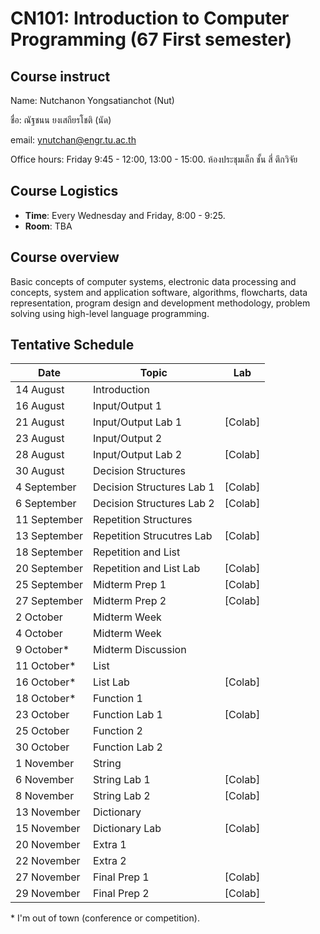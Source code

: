 # CN101: Introduction to Computer Programming (67 First semester)

## Course instruct

Name: Nutchanon Yongsatianchot (Nut)

ชื่อ: ณัฐชนน ยงเสถียรโชติ (นัด)

email: ynutchan@engr.tu.ac.th

Office hours: Friday 9:45 - 12:00, 13:00 - 15:00. ห้องประชุมเล็ก ชั้น สี่ ตึกวิจัย

## Course Logistics

- **Time**: Every Wednesday and Friday, 8:00 - 9:25.
- **Room**: TBA

## Course overview 
Basic concepts of computer systems, electronic data processing and concepts, system and application software, algorithms, flowcharts, data representation, program design and development methodology, problem solving using high-level language programming. 

## Tentative Schedule

|   Date  |  Topic  |  Lab  |
| ------- | ------- |  --------  |
| 14 August   | Introduction             |             |
| 16 August   | Input/Output 1           |             |
| 21 August   | Input/Output Lab 1       |  [Colab]    |
| 23 August   | Input/Output 2           |             |
| 28 August   | Input/Output Lab 2       |  [Colab]    |
| 30 August   | Decision Structures      |             |
| 4 September | Decision Structures Lab 1 | [Colab]    |
| 6 September | Decision Structures Lab 2 | [Colab]    |
| 11 September | Repetition Structures      |          |
| 13 September | Repetition Strucutres Lab  | [Colab]  |
| 18 September | Repetition and List        |          |
| 20 September | Repetition and List Lab    | [Colab]  |
| 25 September | Midterm Prep 1         | [Colab]  |
| 27 September | Midterm Prep 2         | [Colab]  |
| 2 October | Midterm Week     |             |
| 4 October | Midterm Week     |             |
| 9 October* |  Midterm Discussion |         |
| 11 October* | List           |             |
| 16 October* | List Lab       |  [Colab]    |
| 18 October* | Function 1      |            |
| 23 October | Function Lab 1   |  [Colab]   |
| 25 October | Function 2       |            |
| 30 October | Function Lab 2   |             |
| 1 November | String           |             |
| 6 November | String Lab 1     |  [Colab]    |
| 8 November | String Lab 2     |  [Colab]    |
| 13 November | Dictionary      |             |
| 15 November | Dictionary Lab  |  [Colab]    |
| 20 November | Extra 1         |             |
| 22 November | Extra 2         |             |
| 27 November | Final Prep 1     | [Colab]     |
| 29 November | Final Prep 2     | [Colab]     |

\* I'm out of town (conference or competition).
